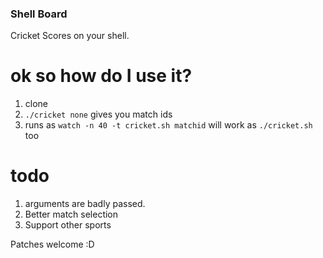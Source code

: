 ### Shell Board

Cricket Scores on your shell.

# ok so how do I use it?

1. clone
2. `./cricket none` gives you match ids
3. runs as `watch -n 40 -t cricket.sh matchid` will work as `./cricket.sh` too 

# todo
1. arguments are badly passed.
2. Better match selection
3. Support other sports

Patches welcome :D
